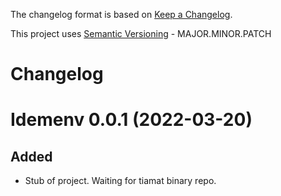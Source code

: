 The changelog format is based on [Keep a Changelog](https://keepachangelog.com/en/1.0.0/).

This project uses [Semantic Versioning](https://semver.org/) - MAJOR.MINOR.PATCH

# Changelog

Idemenv 0.0.1 (2022-03-20)
==========================

Added
-----

- Stub of project. Waiting for tiamat binary repo.
